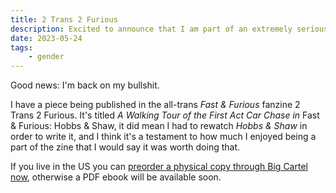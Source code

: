 ```yaml
---
title: 2 Trans 2 Furious
description: Excited to announce that I am part of an extremely serious journal of Transgender Street Racing Studies.
date: 2023-05-24
tags:
    - gender
---
```


Good news: I'm back on my bullshit. 

I have a piece being published in the all-trans _Fast & Furious_ fanzine 2 Trans 2 Furious. It's titled _A Walking Tour of the First Act Car Chase in_ Fast & Furious: Hobbs & Shaw, it did mean I had to rewatch _Hobbs & Shaw_ in order to write it, and I think it's a testament to how much I enjoyed being a part of the zine that I would say it was worth doing that.

If you live in the US you can [preorder a physical copy through Big Cartel now](https://2trans2furious.bigcartel.com/product/2-trans-2-furious-zine), otherwise a PDF ebook will be available soon. 

